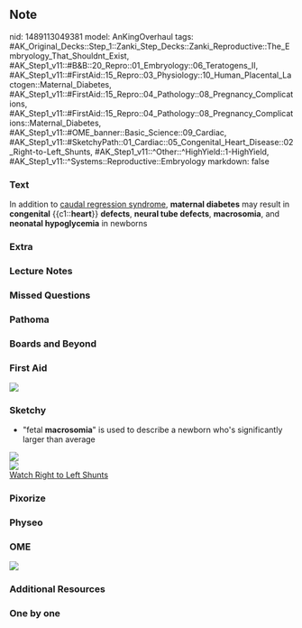 ## Note
nid: 1489113049381
model: AnKingOverhaul
tags: #AK_Original_Decks::Step_1::Zanki_Step_Decks::Zanki_Reproductive::The_Embryology_That_Shouldnt_Exist, #AK_Step1_v11::#B&B::20_Repro::01_Embryology::06_Teratogens_II, #AK_Step1_v11::#FirstAid::15_Repro::03_Physiology::10_Human_Placental_Lactogen::Maternal_Diabetes, #AK_Step1_v11::#FirstAid::15_Repro::04_Pathology::08_Pregnancy_Complications, #AK_Step1_v11::#FirstAid::15_Repro::04_Pathology::08_Pregnancy_Complications::Maternal_Diabetes, #AK_Step1_v11::#OME_banner::Basic_Science::09_Cardiac, #AK_Step1_v11::#SketchyPath::01_Cardiac::05_Congenital_Heart_Disease::02_Right-to-Left_Shunts, #AK_Step1_v11::^Other::^HighYield::1-HighYield, #AK_Step1_v11::^Systems::Reproductive::Embryology
markdown: false

### Text
<div>
  In addition to <u>caudal regression syndrome</u>, <b>maternal
  diabetes</b> may result in <b>congenital</b> {{c1::<b>heart</b>}}
  <b>defects</b>, <b>neural tube defects</b>, <b>macrosomia</b>,
  and <b>neonatal hypoglycemia</b> in newborns
</div>

### Extra


### Lecture Notes


### Missed Questions


### Pathoma


### Boards and Beyond


### First Aid
<img src="tmpYtbrER.png">

### Sketchy
* "fetal <b>macrosomia</b>" is used to describe a newborn who's
significantly larger than average
<div><img src=
"SketchyMedical%202019-12-19%2013-43-26_1566160514431.jpg"></div>
<div><img src=
"Zoverall%20picture-6a8f7dc596a1dd6ed1eb35e3b955f08f7a3d5aba.jpg"></div><a href="https://dashboard.sketchy.com/study/medical/courses/medical-pathophysiology/units/medical-pathophysiology-cardiac/videos/medical-pathophysiology-cardiac-congenital-heart-disease-right-to-left-shunts?utm_source=anki&utm_medium=partnership&utm_campaign=february_update&utm_content=medical">Watch
Right to Left Shunts</a>

### Pixorize


### Physeo


### OME
<div class="ome-widget">
  <a href="https://onlinemeded.org/spa/cardiac?ref=anki"><img src=
  "_OME_AnkiFlashcards_Topic_5.png"></a>
</div>

### Additional Resources


### One by one

